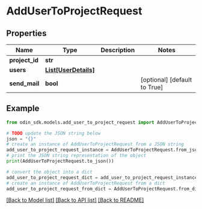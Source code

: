 # AddUserToProjectRequest


## Properties

Name | Type | Description | Notes
------------ | ------------- | ------------- | -------------
**project_id** | **str** |  | 
**users** | [**List[UserDetails]**](UserDetails.md) |  | 
**send_mail** | **bool** |  | [optional] [default to True]

## Example

```python
from odin_sdk.models.add_user_to_project_request import AddUserToProjectRequest

# TODO update the JSON string below
json = "{}"
# create an instance of AddUserToProjectRequest from a JSON string
add_user_to_project_request_instance = AddUserToProjectRequest.from_json(json)
# print the JSON string representation of the object
print(AddUserToProjectRequest.to_json())

# convert the object into a dict
add_user_to_project_request_dict = add_user_to_project_request_instance.to_dict()
# create an instance of AddUserToProjectRequest from a dict
add_user_to_project_request_from_dict = AddUserToProjectRequest.from_dict(add_user_to_project_request_dict)
```
[[Back to Model list]](../README.md#documentation-for-models) [[Back to API list]](../README.md#documentation-for-api-endpoints) [[Back to README]](../README.md)


